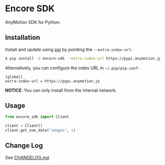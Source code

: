 # Encore SDK

AnyMotion SDK for Python.

## Installation

Install and update using [pip](https://pip.pypa.io/en/stable/quickstart/) by pointing the `--extra-index-url`:

```sh
$ pip install -U encore-sdk --extra-index-url https://pypi.anymotion.jp
```

Alternatively, you can configure the index URL in `~/.pip/pip.conf`:

```text
[global]
extra-index-url = https://pypi.anymotion.jp
```

**NOTICE**: You can only install from the internal network.

## Usage

```py
from encore_sdk import Client

client = Client()
client.get_one_data("images", 1)
```

## Change Log

See [CHANGELOG.md](CHANGELOG.md).
